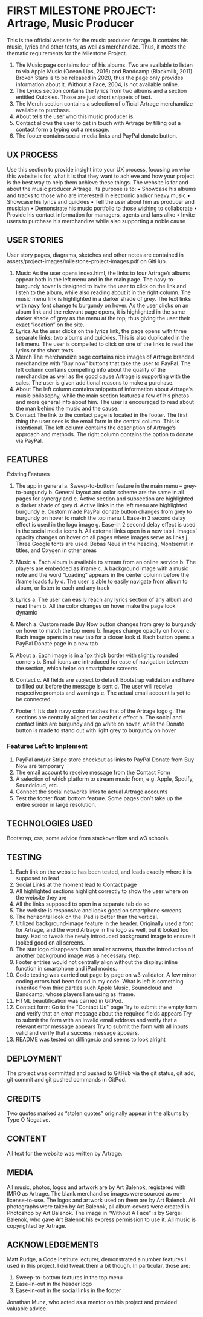  
# FIRST MILESTONE PROJECT: Artrage, Music Producer

This is the official website for the music producer Artrage.
It contains his music, lyrics and other texts, as well as merchandize.
Thus, it meets the thematic requirements for the Milestone Project.
1. The Music page contains four of his albums. Two are available to listen to via Apple Music (Ocean Lips, 2016) and Bandcamp (Blackmilk, 2011). Broken Stars is to be released in 2020, thus the page only provides information about it. Without a Face, 2004, is not available online.
2. The Lyrics section contains the lyrics from two albums and a section entitled Quickies. Those are just short snippets of text.
3. The Merch section contains a selection of official Artrage merchandize available to purchase.
4. About tells the user who this music producer is.
5. Contact allows the user to get in touch with Artrage by filling out a contact form a typing out a message.
6. The footer contains social media links and PayPal donate button.

## UX PROCESS
Use this section to provide insight into your UX process, focusing on who this website is for, what it is that they want to achieve and how your project is the best way to help them achieve these things.
The website is for and about the music producer Artrage.
Its purpose is to:
•	Showcase his albums and tracks to those who are interested in electronic and/or heavy music
•	Showcase his lyrics and quickies
•	Tell the user about him as producer and musician
•	Demonstrate his music portfolio to those wishing to collaborate
•	Provide his contact information for managers, agents and fans alike
•	Invite users to purchase his merchandize while also supporting a noble cause

## USER STORIES 
User story pages, diagrams, sketches and other notes are contained in assets/project-images/milestone-project-images.pdf on GitHub.
1.	Music
As the user opens index.html, the links to four Artrage’s albums appear both in the left menu and in the main page.
The navy-to-burgundy hover is designed to invite the user to click on the link and listen to the album, while also reading about it in the right column.
The music menu link is highlighted in a darker shade of grey. 
The text links with navy font change to burgundy on hover. 
As the user clicks on an album link and the relevant page opens, it is highlighted in the same darker shade of grey as the menu at the top, thus giving the user their exact “location” on the site.
2.	Lyrics
As the user clicks on the lyrics link, the page opens with three separate links: two albums and quickies.
This is also duplicated in the left menu.
The user is compelled to click on one of the links to read the lyrics or the short texts.
3.	Merch
The merchandize page contains nice images of Artrage branded merchandize with “Buy now” buttons that take the user to PayPal.
The left column contains compelling info about the quality of the merchandize as well as the good cause Artrage is supporting with the sales.
The user is given additional reasons to make a purchase.
4.	About
The left column contains snippets of information about Artrage’s music philosophy, while the main section features a few of his photos and more general info about him.
The user is encouraged to read about the man behind the music and the cause.
5.	Contact
The link to the contact page is located in the footer.
The first thing the user sees is the email form in the central column. This is intentional.
The left column contains the description of Artrage’s approach and methods.
The right column contains the option to donate via PayPal.

## FEATURES
Existing Features
1.	The app in general
a.	Sweep-to-bottom feature in the main menu – grey-to-burgundy
b.	General layout and color scheme are the same in all pages for synergy and 
c.	Active section and subsection are highlighted a darker shade of grey
d.	Active links in the left menu are highlighted burgundy
e.	Custom made PayPal donate button changes from grey to burgundy on hover to match the top menu
f.	Ease-in 3 second delay effect is used in the logo image
g.	Ease-in 2 second delay effect is used in the social media icons
h.	All external links open in a new tab
i.	Images’ opacity changes on hover on all pages where images serve as links
j.	Three Google fonts are used:  Bebas Neue in the heading, Montserrat in titles, and Oxygen in other areas

2.	Music
a.	Each album is available to stream from an online service
b.	The players are embedded as iframe
c.	A background image with a music note and the word “Loading” appears in the center column before the iframe loads fully
d.	The user is able to easily navigate from album to album, or listen to each and any track

3.	Lyrics
a.	The user can easily reach any lyrics section of any album and read them
b.	All the color changes on hover make the page look dynamic

4.	Merch
a.	Custom made Buy Now button changes from grey to burgundy on hover to match the top menu
b.	Images change opacity on hover
c.	Each image opens in a new tab for a closer look
d.	Each button opens a PayPal Donate page in a new tab

5.	About
a.	Each image is in a 1px thick border with slightly rounded corners
b.	Small icons are introduced for ease of navigation between the section, which helps on smartphone screens

6.	Contact
c.	All fields are subject to default Bootstrap validation and have to filled out before the message is sent
d.	The user will receive respective prompts and warnings
e.	The actual email account is yet to be connected

7.	Footer
f.	It’s dark navy color matches that of the Artrage logo
g.	The sections are centrally aligned for aesthetic effect
h.	The social and contact links are burgundy and go white on hover, while the Donate button is made to stand out with light grey to burgundy on hover

### Features Left to Implement
1.	PayPal and/or Stripe store checkout as links to PayPal Donate from Buy Now are temporary
2.	The email account to receive message from the Contact Form
3.	A selection of which platform to stream music from, e.g. Apple, Spotify, Soundcloud, etc.
4.	Connect the social networks links to actual Artrage accounts
5.	Test the footer float: bottom feature. Some pages don’t take up the entire screen in large resolution.


## TECHNOLOGIES USED
Bootstrap, css, some advice from stackoverflow and w3 schools.

## TESTING
1.	Each link on the website has been tested, and leads exactly where it is supposed to lead
2.	Social Links at the moment lead to Contact page
3.	All highlighted sections highlight correctly to show the user where on the website they are
4.	All the links supposed to open in a separate tab do so
5.	The website is responsive and looks good on smartphone screens.
6.	The horizontal look on the iPad is better than the vertical.
7.	Utilized background-image feature in the header. Originally used a font for Artrage, and the word Artrage in the logo as well, but it looked too busy. Had to tweak the newly introduced background image to ensure it looked good on all screens.
8.	The star logo disappears from smaller screens, thus the introduction of another background image was a necessary step.
9.	Footer entries would not centrally align without the display: inline function in smartphone and iPad modes.
10.	Code testing was carried out page by page on w3 validator. 
A few minor coding errors had been found in my code. What is left is something inherited from third parties such Apple Music, Soundcloud and Bandcamp, whose players I am using as iframe.
11.	HTML beautification was carried in GitPod.
12.	Contact form:
    Go to the "Contact Us" page
    Try to submit the empty form and verify that an error message about the required fields appears
    Try to submit the form with an invalid email address and verify that a relevant error message appears
    Try to submit the form with all inputs valid and verify that a success message appears.
13. README was tested on dillinger.io and seems to look alright

## DEPLOYMENT
The project was committed and pushed to GitHub via the git status, git add, git commit and git pushed commands in GitPod.

## CREDITS
Two quotes marked as “stolen quotes” originally appear in the albums by Type O Negative.

## CONTENT
All text for the website was written by Artrage.

## MEDIA
All music, photos, logos and artwork are by Art Balenok, registered with IMRO as Artrage.
The blank merchandise images were sourced as no-license-to-use. 
The logos and artwork used on them are by Art Balenok.
All photographs were taken by Art Balenok, all album covers were created in Photoshop by Art Balenok. 
The image in “Without A Face” is by Sergei Balenok, who gave Art Balenok his express permission to use it.
All music is copyrighted by Artrage.

## ACKNOWLEDGEMENTS
Matt Rudge, a Code Institute lecturer, demonstrated a number features I used in this project. 
I did tweak them a bit though.
In particular, those are:
1. Sweep-to-bottom features in the top menu
2. Ease-in-out in the header logo
3. Ease-in-out in the social links in the footer

Jonathan Munz, who acted as a mentor on this project and provided valuable advice.